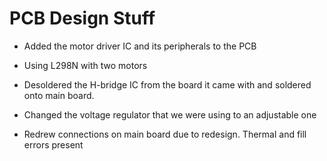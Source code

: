 # PCB Design Stuff
- Added the motor driver IC and its peripherals to the PCB
- Using L298N with two motors
- Desoldered the H-bridge IC from the board it came with and soldered onto main board.
- Changed the voltage regulator that we were using to an adjustable one

- Redrew connections on main board due to redesign. Thermal and fill errors present
